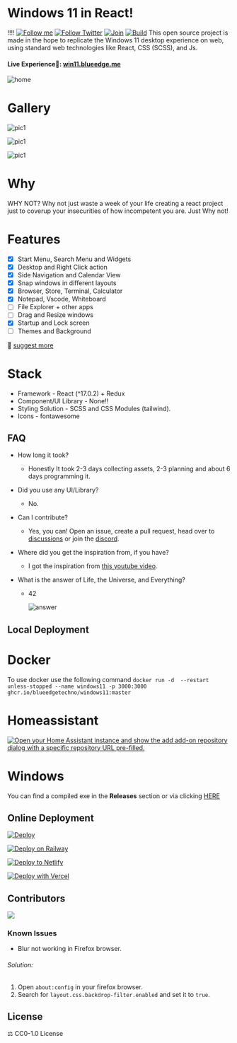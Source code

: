 # Windows 11 in React!
!!!!
[![Follow me](https://img.shields.io/github/followers/blueedgetechno?label=follow%20me&style=social)](https://github.com/blueedgetechno)
[![Follow Twitter](https://img.shields.io/twitter/follow/blueedgetechno?label=Follow%20me&style=social)](https://twitter.com/blueedgetechno)
[![Join](https://img.shields.io/discord/868499076432408627.svg?label=&logo=discord&logoColor=ffffff&color=7389D8&labelColor=6A7EC2)](https://discord.gg/qmEZwUhb4b)
[![Build](https://github.com/blueedgetechno/windows11/actions/workflows/deploy.yml/badge.svg?branch=master)](https://github.com/blueedgetechno/windows11/actions/workflows/deploy.yml)
This open source project is made in the hope to replicate the Windows 11 desktop experience on web, using standard web technologies like React, CSS (SCSS), and Js.

 #### Live Experience🌈: [win11.blueedge.me](https://win11.blueedge.me)

![home](./public/img/home.jpg)

# Gallery
![pic1](./public/img/gallery1.jpg)

![pic1](./public/img/gallery2.jpg)

![pic1](./public/img/gallery3.jpg)

# Why

WHY NOT? Why not just waste a week of your life creating a react project just to coverup your insecurities of how incompetent you are. Just Why not!

# Features
- [x] Start Menu, Search Menu and Widgets
- [x] Desktop and Right Click action
- [x] Side Navigation and Calendar View
- [x] Snap windows in different layouts
- [x] Browser, Store, Terminal, Calculator
- [x] Notepad, Vscode, Whiteboard
- [ ] File Explorer + other apps
- [ ] Drag and Resize windows
- [x] Startup and Lock screen
- [ ] Themes and Background

📑 [suggest more](https://github.com/blueedgetechno/windows11/issues/new/choose)

# Stack

- Framework - React (^17.0.2) + Redux
- Component/UI Library - None!!
- Styling Solution - SCSS and CSS Modules (tailwind).
- Icons - fontawesome

## FAQ

- How long it took?
  - Honestly It took 2-3 days collecting assets, 2-3 planning and about 6 days programming it.


- Did you use any UI/Library?
  - No.


- Can I contribute?
  - Yes, you can! Open an issue, create a pull request, head over to [discussions](https://github.com/blueedgetechno/windows11/discussions) or join the [discord](https://discord.gg/qmEZwUhb4b).


- Where did you get the inspiration from, if you have?
  - I got the inspiration from [this youtube video](https://www.youtube.com/watch?v=OtOmxa9UMe8).


- What is the answer of Life, the Universe, and Everything?
  - 42

    ![answer](./public/answer.png)
## Local Deployment

# Docker

To use docker use the following command ``` docker run -d  --restart unless-stopped --name windows11 -p 3000:3000 ghcr.io/blueedgetechno/windows11:master ```

# Homeassistant

[![Open your Home Assistant instance and show the add add-on repository dialog with a specific repository URL pre-filled.](https://my.home-assistant.io/badges/supervisor_add_addon_repository.svg)](https://my.home-assistant.io/redirect/supervisor_add_addon_repository/?repository_url=https%3A%2F%2Fgithub.com%2Funofficial-skills%2Faddons)

# Windows

You can find a compiled exe in the **Releases** section or via clicking [HERE](https://github.com/blueedgetechno/windows11/releases)

## Online Deployment

[![Deploy](https://www.herokucdn.com/deploy/button.svg)](https://heroku.com/deploy)

[![Deploy on Railway](https://railway.app/button.svg)](https://railway.app/new/template?template=https%3A%2F%2Fgithub.com%2Fblueedgetechno%2Fwindows11&referralCode=andrewstech)

[![Deploy to Netlify](https://www.netlify.com/img/deploy/button.svg)](https://app.netlify.com/start/deploy?repository=https://github.com/blueedgetechno/windows11)

[![Deploy with Vercel](https://vercel.com/button)](https://vercel.com/new/clone?repository-url=https%3A%2F%2Fgithub.com%2Fblueedgetechno%2Fwindows11%2F&project-name=windows11&repo-name=windows11-react&demo-title=Windows%2011%20Demo&demo-description=Static&demo-url=https%3A%2F%2Fwin11.blueedge.me%2F)

## Contributors
<a href="https://github.com/blueedgetechno/windows11/graphs/contributors">
  <img src="https://contrib.rocks/image?repo=blueedgetechno/windows11" />
</a>

### Known Issues

- Blur not working in Firefox browser.

###### Solution:

1. Open `about:config` in your firefox browser.
2. Search for `layout.css.backdrop-filter.enabled` and set it to `true`.

## License

⚖️ CC0-1.0 License
